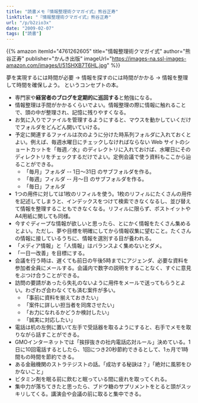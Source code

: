 ```yaml
---
title: "読書メモ『情報整理術クマガイ式』熊谷正寿"
linkTitle: "『情報整理術クマガイ式』熊谷正寿"
url: "/p/b2zio3x"
date: "2009-02-07"
tags: ["読書"]
---
```


{{% amazon
  itemId="4761262605"
  title="情報整理術クマガイ式"
  author="熊谷正寿"
  publisher="かんき出版"
  imageUrl="https://images-na.ssl-images-amazon.com/images/I/51SHXB7T6HL.jpg"
%}}

夢を実現するには時間が必要 → 情報を探すのには時間がかかる → 情報を整理して時間を確保しよう。
というコンセプトの本。

* 専門家や**経営者のブログを定期的に巡回する**と勉強になる。
* 情報整理は手間がかかるくらいでよい。情報整理の際に情報に触れることで、頭の中が整理され、記憶に残りやすくなる。
* お気に入りでファイルを管理するようにすると、マウスを動かしていくだけでフォルダをどんどん開いていける。
* 予定に関連するファイルは次のように分けた時系列フォルダに入れておくとよい。例えば、毎週水曜日にチェックしなければならない Web サイトのショートカットを「毎週／水」のディレクトリに入れておけば、水曜日にそのディレクトリをチェックするだけでよい。定例会議で使う資料もここから辿ることができる。
    * 「毎月」フォルダ -- 1日～31日 のサブフォルダを作る。
    * 「毎週」フィルダ -- 月～日 のサブフォルダを作る。
    * 「毎日」フォルダ
* 1つの用件に対しては1枚のリフィルを使う。1枚のリフィルにたくさんの用件を記述してしまうと、インデックスをつけて検索できなくなるし、並び替えて情報を整理することもできなくなる。リフィルに限らず、ポストイットやA4用紙に関しても同様。
* 今すぐディープな情報が欲しいと思ったら、とにかく情報をたくさん集めるとよい。ただし、夢や目標を明確にしてから情報収集に望むこと。たくさんの情報に接しているうちに、情報を選別する目が養われる。
* 「メディア情報」と「人情報」はバランスよく集めないとダメ。
* 「一日一改善」を目標にする。
* 会議を行う時は、遅くても前日の午後5時までにアジェンダ、必要な資料を参加者全員にメールする。会議内で数字の説明をすることなく、すぐに意見をぶつけ合うことができる。
* 訪問の要請があったら失礼のないように用件をメールで送ってもらうとよい。わざわざ会わなくても済む案件が多い。
    * 「事前に資料を揃えておきたい」
    * 「案件に詳しい担当者を同席させたい」
    * 「お力になれるかどうか検討したい」
    * 「誠実に対応したい」
* 電話は机の左側に置いて左手で受話器を取るようにすると、右手でメモを取りながら話すことができる。
* GMOインターネットでは「挨拶抜きの社内電話応対ルール」決めている。1日に10回電話するとしたら、1回につき20秒節約できるとして、1ヵ月で1時間もの時間を節約できる。
* ある金融機関のストラテジストの話。「成功する秘訣は？」「絶対に風邪をひかないこと」
* ビタミン剤を眠る前に飲むと眠っている間に疲れを取ってくれる。
* 集中力が落ちてきたと思ったら、ブドウ糖のサプリメントをとると頭がスッキリしてくる。講演会や会議の前に取ると集中できる。

